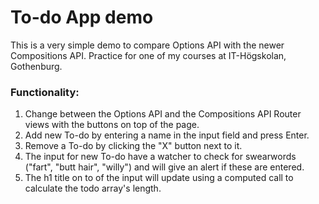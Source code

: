 # To-do App demo

This is a very simple demo to compare Options API with the newer Compositions API. 
Practice for one of my courses at IT-Högskolan, Gothenburg.

### Functionality:
1. Change between the Options API and the Compositions API Router views with the buttons on top of the page.
2. Add new To-do by entering a name in the input field and press Enter.
3. Remove a To-do by clicking the "X" button next to it.
4. The input for new To-do have a watcher to check for swearwords ("fart", "butt hair", "willy") and will give an alert if these are entered.
5. The h1 title on to of the input will update using a computed call to calculate the todo array's length.
